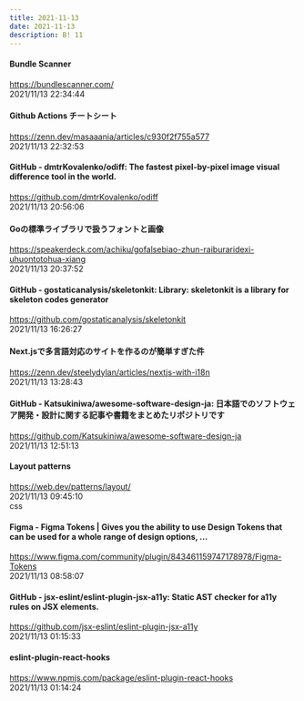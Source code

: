 ```yaml
---
title: 2021-11-13
date: 2021-11-13
description: B! 11
---
```


#### Bundle Scanner
https://bundlescanner.com/<br>
2021/11/13 22:34:44<br>


#### Github Actions チートシート
https://zenn.dev/masaaania/articles/c930f2f755a577<br>
2021/11/13 22:32:53<br>


#### GitHub - dmtrKovalenko/odiff: The fastest pixel-by-pixel image visual difference tool in the world.
https://github.com/dmtrKovalenko/odiff<br>
2021/11/13 20:56:06<br>


#### Goの標準ライブラリで扱うフォントと画像
https://speakerdeck.com/achiku/gofalsebiao-zhun-raiburaridexi-uhuontotohua-xiang<br>
2021/11/13 20:37:52<br>


#### GitHub - gostaticanalysis/skeletonkit: Library: skeletonkit is a library for skeleton codes generator
https://github.com/gostaticanalysis/skeletonkit<br>
2021/11/13 16:26:27<br>


#### Next.jsで多言語対応のサイトを作るのが簡単すぎた件
https://zenn.dev/steelydylan/articles/nextjs-with-i18n<br>
2021/11/13 13:28:43<br>


#### GitHub - Katsukiniwa/awesome-software-design-ja: 日本語でのソフトウェア開発・設計に関する記事や書籍をまとめたリポジトリです
https://github.com/Katsukiniwa/awesome-software-design-ja<br>
2021/11/13 12:51:13<br>


#### Layout patterns
https://web.dev/patterns/layout/<br>
2021/11/13 09:45:10<br>
css


#### Figma - Figma Tokens | Gives you the ability to use Design Tokens that can be used for a whole range of design options, ...
https://www.figma.com/community/plugin/843461159747178978/Figma-Tokens<br>
2021/11/13 08:58:07<br>


#### GitHub - jsx-eslint/eslint-plugin-jsx-a11y: Static AST checker for a11y rules on JSX elements.
https://github.com/jsx-eslint/eslint-plugin-jsx-a11y<br>
2021/11/13 01:15:33<br>


#### eslint-plugin-react-hooks
https://www.npmjs.com/package/eslint-plugin-react-hooks<br>
2021/11/13 01:14:24<br>



